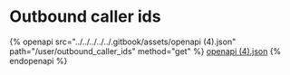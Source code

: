 # Outbound caller ids

{% openapi src="../../../../../.gitbook/assets/openapi (4).json" path="/user/outbound_caller_ids" method="get" %}
[openapi (4).json](<../../../../../.gitbook/assets/openapi (4).json>)
{% endopenapi %}
